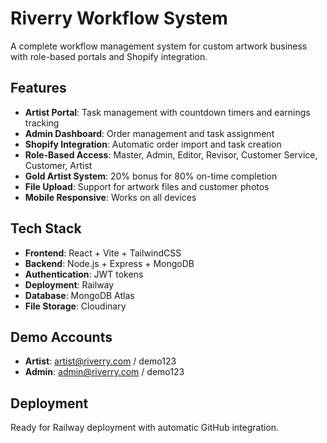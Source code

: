 # Riverry Workflow System

A complete workflow management system for custom artwork business with role-based portals and Shopify integration.

## Features

- **Artist Portal**: Task management with countdown timers and earnings tracking
- **Admin Dashboard**: Order management and task assignment
- **Shopify Integration**: Automatic order import and task creation
- **Role-Based Access**: Master, Admin, Editor, Revisor, Customer Service, Customer, Artist
- **Gold Artist System**: 20% bonus for 80% on-time completion
- **File Upload**: Support for artwork files and customer photos
- **Mobile Responsive**: Works on all devices

## Tech Stack

- **Frontend**: React + Vite + TailwindCSS
- **Backend**: Node.js + Express + MongoDB
- **Authentication**: JWT tokens
- **Deployment**: Railway
- **Database**: MongoDB Atlas
- **File Storage**: Cloudinary

## Demo Accounts

- **Artist**: artist@riverry.com / demo123
- **Admin**: admin@riverry.com / demo123

## Deployment

Ready for Railway deployment with automatic GitHub integration.

